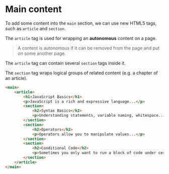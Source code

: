 # Main content

To add some content into the `main` section, we can use new HTML5 tags, such as `article` and `section`.

The `article` tag is used for wrapping an **autonomous** content on a page.

> A content is autonomous if it can be removed from the page and put on some another page.

The `article` tag can contain several `section` tags inside it.

The `section` tag wraps logical groups of related content (e.g. a chapter of an article).

```html
<main>
    <article>
        <h1>JavaScript Basics</h1>
        <p>JavaScript is a rich and expressive language...</p>
        <section>
            <h2>Syntax Basics</h2>
            <p>Understanding statements, variable naming, whitespace...</p>
        </section>
        <section>
            <h2>Operators</h2>
            <p>Operators allow you to manipulate values...</p>
        </section>
        <section>
            <h2>Conditional Code</h2>
            <p>Sometimes you only want to run a block of code under certain conditions...</p>
        </section>
    </article>
</main>
```
